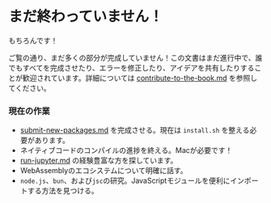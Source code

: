 # まだ終わっていません！

もちろんです！

ご覧の通り、まだ多くの部分が完成していません！この文書はまだ進行中で、誰でもすべてを完成させたり、エラーを修正したり、アイデアを共有したりすることが歓迎されています。詳細については [contribute-to-the-book.md](contribute-to-the-book.md) を参照してください。

### 現在の作業

* [submit-new-packages.md](lets-do-more-for-it/submit-new-packages.md) を完成させる。現在は `install.sh` を整える必要があります。
* ネイティブコードのコンパイルの進捗を終える。Macが必要です！
* [run-jupyter.md](basic-tutorials/run-jupyter.md) の経験豊富な方を探しています。
* WebAssemblyのエコシステムについて明確に話す。
* `node.js`、`bun`、および`jsc`の研究。JavaScriptモジュールを便利にインポートする方法を見つける。
